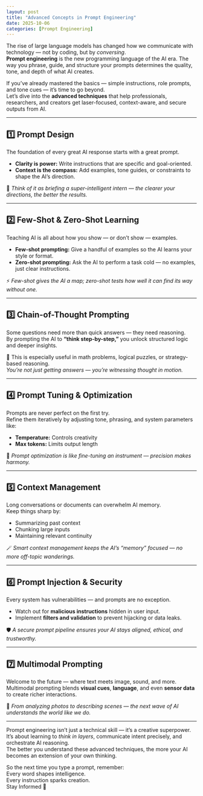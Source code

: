 ```yaml
---
layout: post
title: "Advanced Concepts in Prompt Engineering"
date: 2025-10-06
categories: [Prompt Engineering]
---
```


The rise of large language models has changed how we communicate with technology — not by coding, but by *conversing*.  
**Prompt engineering** is the new programming language of the AI era. The way you phrase, guide, and structure your prompts determines the quality, tone, and depth of what AI creates.  

If you’ve already mastered the basics — simple instructions, role prompts, and tone cues — it’s time to go beyond.  
Let’s dive into the **advanced techniques** that help professionals, researchers, and creators get laser-focused, context-aware, and secure outputs from AI.  

---

## 1️⃣ Prompt Design  
The foundation of every great AI response starts with a great prompt.  
- **Clarity is power:** Write instructions that are specific and goal-oriented.  
- **Context is the compass:** Add examples, tone guides, or constraints to shape the AI’s direction.  

🧠 *Think of it as briefing a super-intelligent intern — the clearer your directions, the better the results.*

---

## 2️⃣ Few-Shot & Zero-Shot Learning  
Teaching AI is all about how you show — or don’t show — examples.  
- **Few-shot prompting:** Give a handful of examples so the AI learns your style or format.  
- **Zero-shot prompting:** Ask the AI to perform a task cold — no examples, just clear instructions.  

⚡ *Few-shot gives the AI a map; zero-shot tests how well it can find its way without one.*

---

## 3️⃣ Chain-of-Thought Prompting  
Some questions need more than quick answers — they need reasoning.  
By prompting the AI to **“think step-by-step,”** you unlock structured logic and deeper insights.  

🧩 This is especially useful in math problems, logical puzzles, or strategy-based reasoning.  
*You’re not just getting answers — you’re witnessing thought in motion.*

---

## 4️⃣ Prompt Tuning & Optimization  
Prompts are never perfect on the first try.  
Refine them iteratively by adjusting tone, phrasing, and system parameters like:  
- **Temperature:** Controls creativity  
- **Max tokens:** Limits output length  

🔧 *Prompt optimization is like fine-tuning an instrument — precision makes harmony.*

---

## 5️⃣ Context Management  
Long conversations or documents can overwhelm AI memory.  
Keep things sharp by:  
- Summarizing past context  
- Chunking large inputs  
- Maintaining relevant continuity  

🪄 *Smart context management keeps the AI’s “memory” focused — no more off-topic wanderings.*

---

## 6️⃣ Prompt Injection & Security  
Every system has vulnerabilities — and prompts are no exception.  
- Watch out for **malicious instructions** hidden in user input.  
- Implement **filters and validation** to prevent hijacking or data leaks.  

🛡️ *A secure prompt pipeline ensures your AI stays aligned, ethical, and trustworthy.*

---

## 7️⃣ Multimodal Prompting  
Welcome to the future — where text meets image, sound, and more.  
Multimodal prompting blends **visual cues**, **language**, and even **sensor data** to create richer interactions.  

🎨 *From analyzing photos to describing scenes — the next wave of AI understands the world like we do.*

---

Prompt engineering isn’t just a technical skill — it’s a creative superpower.  
It’s about learning to *think in layers*, communicate intent precisely, and orchestrate AI reasoning.  
The better you understand these advanced techniques, the more your AI becomes an extension of your own thinking.  

So the next time you type a prompt, remember:  
Every word shapes intelligence.  
Every instruction sparks creation.  
Stay Informed 🎯 
